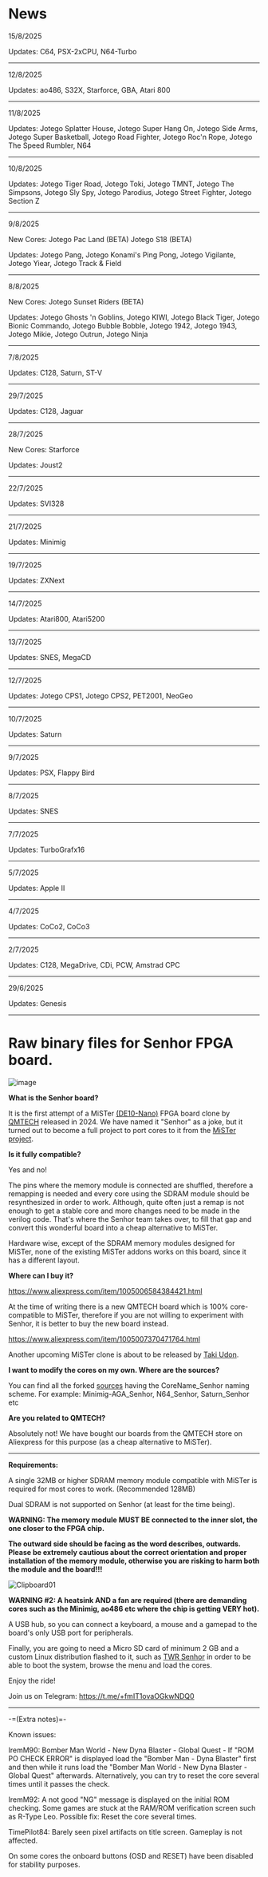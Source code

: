 # News
15/8/2025

Updates: C64, PSX-2xCPU, N64-Turbo

___
12/8/2025

Updates: ao486, S32X, Starforce, GBA, Atari 800

___
11/8/2025

Updates: Jotego Splatter House, Jotego Super Hang On, Jotego Side Arms, Jotego Super Basketball, Jotego Road Fighter, Jotego Roc'n Rope, Jotego The Speed Rumbler, N64

___
10/8/2025

Updates: Jotego Tiger Road, Jotego Toki, Jotego TMNT, Jotego The Simpsons, Jotego Sly Spy, Jotego Parodius, Jotego Street Fighter, Jotego Section Z

___
9/8/2025

New Cores: Jotego Pac Land (BETA)  Jotego S18 (BETA)

Updates: Jotego Pang, Jotego Konami's Ping Pong, Jotego Vigilante, Jotego Yiear, Jotego Track & Field

___
8/8/2025

New Cores: Jotego Sunset Riders (BETA)

Updates: Jotego Ghosts 'n Goblins, Jotego KIWI, Jotego Black Tiger, Jotego Bionic Commando, Jotego Bubble Bobble, Jotego 1942, Jotego 1943, Jotego Mikie, Jotego Outrun, Jotego Ninja

___
7/8/2025

Updates: C128, Saturn, ST-V

___
29/7/2025

Updates: C128, Jaguar

___
28/7/2025

New Cores: Starforce

Updates: Joust2

___
22/7/2025

Updates: SVI328

___
21/7/2025

Updates: Minimig

___
19/7/2025

Updates: ZXNext

___
14/7/2025

Updates: Atari800, Atari5200

___
13/7/2025

Updates: SNES, MegaCD

___
12/7/2025

Updates: Jotego CPS1, Jotego CPS2, PET2001, NeoGeo

___
10/7/2025

Updates: Saturn

___
9/7/2025

Updates: PSX, Flappy Bird

___
8/7/2025

Updates: SNES

___
7/7/2025

Updates: TurboGrafx16

___
5/7/2025

Updates: Apple II

___
4/7/2025

Updates: CoCo2, CoCo3

___
2/7/2025

Updates: C128, MegaDrive, CDi, PCW, Amstrad CPC

___
29/6/2025

Updates: Genesis

___
# Raw binary files for Senhor FPGA board.
![image](https://github.com/user-attachments/assets/d68bc8fa-f05c-4b33-9088-9814994d0155)

**What is the Senhor board?**

It is the first attempt of a MiSTer [(DE10-Nano)](https://www.terasic.com.tw/cgi-bin/page/archive.pl?Language=English&No=1046) FPGA board clone by [QMTECH](https://qmtechchina.aliexpress.com/store/4486047) released in 2024.
We have named it "Senhor" as a joke, but it turned out to become a full project to port cores to it from the [MiSTer project](https://mister-devel.github.io/MkDocs_MiSTer/).

**Is it fully compatible?**

Yes and no! 

The pins where the memory module is connected are shuffled, therefore a remapping is needed and every core using the SDRAM module should be resynthesized in order to work. Although, quite often just a remap is not enough to get a stable core and more changes need to be made in the verilog code. That's where the Senhor team takes over, to fill that gap and convert this wonderful board into a cheap alternative to MiSTer. 

Hardware wise, except of the SDRAM memory modules designed for MiSTer, none of the existing MiSTer addons works on this board, since it has a different layout.

**Where can I buy it?**

https://www.aliexpress.com/item/1005006584384421.html

At the time of writing there is a new QMTECH board which is 100% core-compatible to MiSTer, therefore if you are not willing to experiment with Senhor, it is better to buy the new board instead.

https://www.aliexpress.com/item/1005007370471764.html

Another upcoming MiSTer clone is about to be released by [Taki Udon](https://twitter.com/takiudon_).

**I want to modify the cores on my own. Where are the sources?**

You can find all the forked [sources](https://github.com/turri21?tab=repositories&q=senhor&type=&language=&sort=) having the CoreName_Senhor naming scheme. For example: Minimig-AGA_Senhor, N64_Senhor, Saturn_Senhor etc

**Are you related to QMTECH?**

Absolutely not! We have bought our boards from the QMTECH store on Aliexpress for this purpose (as a cheap alternative to MiSTer).

---

**Requirements:** 

A single 32MB or higher SDRAM memory module compatible with MiSTer is required for most cores to work. (Recommended 128MB)

Dual SDRAM is not supported on Senhor (at least for the time being).

**WARNING: The memory module MUST BE connected to the inner slot, the one closer to the FPGA chip.**

**The outward side should be facing as the word describes, outwards. Please be extremely cautious about the correct orientation and proper installation of the memory module, otherwise you are risking to harm both the module and the board!!!**

![Clipboard01](https://github.com/user-attachments/assets/5d5292ab-acc2-4b75-9715-01001581ac89)

**WARNING #2: A heatsink AND a fan are required (there are demanding cores such as the Minimig, ao486 etc where the chip is getting VERY hot).**

A USB hub, so you can connect a keyboard, a mouse and a gamepad to the board's only USB port for peripherals.

Finally, you are going to need a Micro SD card of minimum 2 GB and a custom Linux distribution flashed to it, such as [TWR Senhor](https://github.com/turri21/Senhor/tree/main/twr-Senhor) in order to be able to boot the system, browse the menu and load the cores.

Enjoy the ride!

Join us on Telegram: https://t.me/+fmIT1ovaOGkwNDQ0

___

-=(Extra notes)=-

Known issues:

IremM90: Bomber Man World - New Dyna Blaster - Global Quest - If "ROM PO CHECK ERROR" is displayed load the "Bomber Man - Dyna Blaster" first and then while it runs load the "Bomber Man World - New Dyna Blaster - Global Quest" afterwards.
Alternatively, you can try to reset the core several times until it passes the check.

IremM92: A not good "NG" message is displayed on the initial ROM checking. Some games are stuck at the RAM/ROM verification screen such as R-Type Leo. Possible fix: Reset the core several times.
         
TimePilot84: Barely seen pixel artifacts on title screen. Gameplay is not affected.

On some cores the onboard buttons (OSD and RESET) have been disabled for stability purposes.
